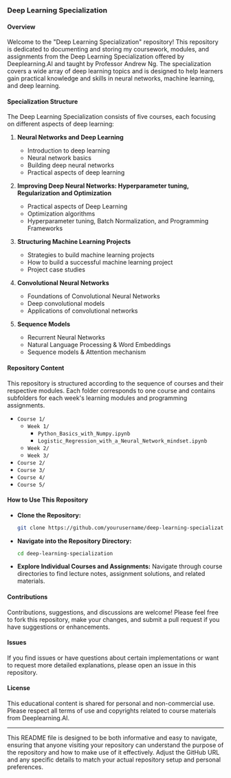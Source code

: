 ### Deep Learning Specialization

#### Overview
Welcome to the "Deep Learning Specialization" repository! This repository is dedicated to documenting and storing my coursework, modules, and assignments from the Deep Learning Specialization offered by Deeplearning.AI and taught by Professor Andrew Ng. The specialization covers a wide array of deep learning topics and is designed to help learners gain practical knowledge and skills in neural networks, machine learning, and deep learning.

#### Specialization Structure
The Deep Learning Specialization consists of five courses, each focusing on different aspects of deep learning:

1. **Neural Networks and Deep Learning**
   - Introduction to deep learning
   - Neural network basics
   - Building deep neural networks
   - Practical aspects of deep learning

2. **Improving Deep Neural Networks: Hyperparameter tuning, Regularization and Optimization**
   - Practical aspects of Deep Learning
   - Optimization algorithms
   - Hyperparameter tuning, Batch Normalization, and Programming Frameworks

3. **Structuring Machine Learning Projects**
   - Strategies to build machine learning projects
   - How to build a successful machine learning project
   - Project case studies

4. **Convolutional Neural Networks**
   - Foundations of Convolutional Neural Networks
   - Deep convolutional models
   - Applications of convolutional networks

5. **Sequence Models**
   - Recurrent Neural Networks
   - Natural Language Processing & Word Embeddings
   - Sequence models & Attention mechanism

#### Repository Content
This repository is structured according to the sequence of courses and their respective modules. Each folder corresponds to one course and contains subfolders for each week's learning modules and programming assignments.

- `Course 1/`
  - `Week 1/`
    - `Python_Basics_with_Numpy.ipynb`
    - `Logistic_Regression_with_a_Neural_Network_mindset.ipynb`
  - `Week 2/`
  - `Week 3/`
- `Course 2/`
- `Course 3/`
- `Course 4/`
- `Course 5/`

#### How to Use This Repository
- **Clone the Repository:**
  ```bash
  git clone https://github.com/yourusername/deep-learning-specialization.git
  ```
- **Navigate into the Repository Directory:**
  ```bash
  cd deep-learning-specialization
  ```
- **Explore Individual Courses and Assignments:**
  Navigate through course directories to find lecture notes, assignment solutions, and related materials.

#### Contributions
Contributions, suggestions, and discussions are welcome! Please feel free to fork this repository, make your changes, and submit a pull request if you have suggestions or enhancements.

#### Issues
If you find issues or have questions about certain implementations or want to request more detailed explanations, please open an issue in this repository.

#### License
This educational content is shared for personal and non-commercial use. Please respect all terms of use and copyrights related to course materials from Deeplearning.AI.

---

This README file is designed to be both informative and easy to navigate, ensuring that anyone visiting your repository can understand the purpose of the repository and how to make use of it effectively. Adjust the GitHub URL and any specific details to match your actual repository setup and personal preferences.
